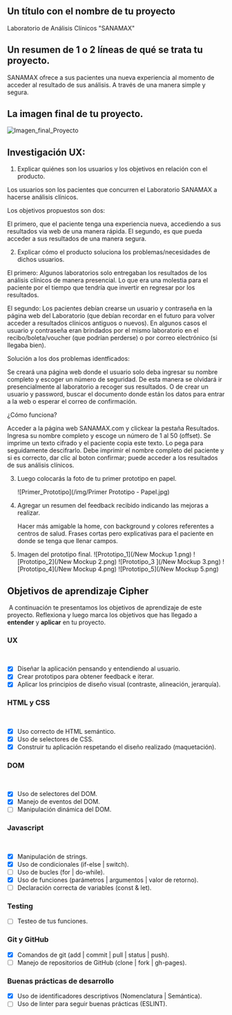 ## Un título con el nombre de tu proyecto

Laboratorio de Análisis Clínicos "SANAMAX"

## Un resumen de 1 o 2 líneas de qué se trata tu proyecto.

SANAMAX ofrece a sus pacientes una nueva experiencia al momento de acceder al
resultado de sus análisis. A través de una manera simple y segura.

## La imagen final de tu proyecto.

![Imagen_final_Proyecto](/img/Screenshot_1.png)

## Investigación UX:

1. Explicar quiénes son los usuarios y los objetivos en relación con el
   producto.

  Los usuarios son los pacientes que concurren el Laboratorio SANAMAX a
  hacerse análisis clínicos.

  Los objetivos propuestos son dos:

  El primero, que el paciente tenga una experiencia nueva, accediendo a sus
  resultados via web de una manera rápida.
  El segundo, es que pueda acceder a sus resultados de una manera segura.

2. Explicar cómo el producto soluciona los problemas/necesidades de dichos
   usuarios.

  El primero:
  Algunos laboratorios solo entregaban los resultados de los análisis
  clínicos de manera presencial. Lo que era una molestia para el paciente
  por el tiempo que tendría que invertir en regresar por los resultados.

  El segundo:
  Los pacientes debían crearse un usuario y contraseña en la página web del
  Laboratorio (que debían recordar en el futuro para volver acceder a
  resultados clínicos antiguos o nuevos). En algunos casos el usuario y
  contraseña eran brindados por el mismo laboratorio en el
  recibo/boleta/voucher (que podrían perderse) o por correo electrónico
  (si llegaba bien).

  Solución a los dos problemas identficados:

  Se creará una página web donde el usuario solo deba ingresar su nombre
  completo y escoger un número de seguridad. De esta manera se olvidará ir
  presencialmente al laboratorio a recoger sus resultados. O de
  crear un usuario y password, buscar el documento donde están los
  datos para entrar a la web o esperar el correo de confirmación.

  ¿Cómo funciona?

  Acceder a la página web SANAMAX.com y clickear la pestaña Resultados.
  Ingresa su nombre completo y escoge un número de 1 al 50 (offset).
  Se imprime un texto cifrado y el paciente copia este texto.
  Lo pega para seguidamente descifrarlo.
  Debe imprimir el nombre completo del paciente y si es correcto,
  dar clic al boton confirmar; puede acceder a los resultados de sus
  análisis clínicos.

3. Luego colocarás la foto de tu primer prototipo en papel.

    ![Primer_Prototipo](/img/Primer Prototipo - Papel.jpg)


4. Agregar un resumen del feedback recibido indicando las mejoras a realizar.

    Hacer más amigable la home, con background y colores referentes a centros
    de salud.
    Frases cortas pero explicativas para el paciente en donde se tenga que
    llenar campos.

5. Imagen del prototipo final.
  ![Prototipo_1](/New Mockup 1.png)
  ![Prototipo_2](/New Mockup 2.png)
  ![Prototipo_3 ](/New Mockup 3.png)
  ![Prototipo_4](/New Mockup 4.png)
  ![Prototipo_5](/New Mockup 5.png)

  ## Objetivos de aprendizaje Cipher
  ​
  A continuación te presentamos los objetivos de aprendizaje de este proyecto.
  Reflexiona y luego marca los objetivos que has llegado a **entender** y
  **aplicar** en tu proyecto.
  ​
  ### UX
  ​
  - [x] Diseñar la aplicación pensando y entendiendo al usuario.
  - [x] Crear prototipos para obtener feedback e iterar.
  - [x] Aplicar los principios de diseño visual (contraste, alineación, jerarquía).
  ​
  ### HTML y CSS
  ​
  - [x] Uso correcto de HTML semántico.
  - [x] Uso de selectores de CSS.
  - [x] Construir tu aplicación respetando el diseño realizado (maquetación).
  ​
  ### DOM
  ​
  - [x] Uso de selectores del DOM.
  - [x] Manejo de eventos del DOM.
  - [ ] Manipulación dinámica del DOM.
  ​
  ### Javascript
  ​
  - [x] Manipulación de strings.
  - [x] Uso de condicionales (if-else | switch).
  - [ ] Uso de bucles (for | do-while).
  - [x] Uso de funciones (parámetros | argumentos | valor de retorno).
  - [ ] Declaración correcta de variables (const & let).
  ​
  ### Testing
  - [ ] Testeo de tus funciones.
  ​
  ### Git y GitHub
  - [x] Comandos de git (add | commit | pull | status | push).
  - [ ] Manejo de repositorios de GitHub (clone | fork | gh-pages).
  ​
  ### Buenas prácticas de desarrollo
  - [x] Uso de identificadores descriptivos (Nomenclatura | Semántica).
  - [ ] Uso de linter para seguir buenas prácticas (ESLINT).
